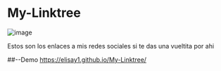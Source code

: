 # My-Linktree
![image](https://user-images.githubusercontent.com/109012405/232346863-b01757fc-cda9-4c31-9375-f37f77955d1e.png)

Estos son los enlaces a mis redes sociales si te das una vueltita por ahi

##--Demo https://elisay1.github.io/My-Linktree/
